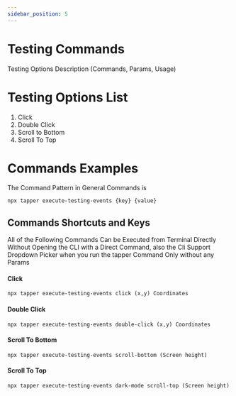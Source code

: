 ```yaml
---
sidebar_position: 5
---
```


# Testing Commands

Testing Options Description (Commands, Params, Usage)

# Testing Options List
1. Click
2. Double Click
3. Scroll to Bottom
4. Scroll To Top

# Commands Examples

The Command Pattern in General Commands is

```
npx tapper execute-testing-events {key} {value}
```

## Commands Shortcuts and Keys
All of the Following Commands Can be Executed from Terminal Directly Without Opening the CLI with a Direct Command, also the Cli Support Dropdown Picker when you run the tapper Command Only without any Params


#### Click

```
npx tapper execute-testing-events click (x,y) Coordinates
```


#### Double Click

```
npx tapper execute-testing-events double-click (x,y) Coordinates
```


#### Scroll To Bottom

```
npx tapper execute-testing-events scroll-bottom (Screen height)
```


#### Scroll To Top

```
npx tapper execute-testing-events dark-mode scroll-top (Screen height)
```

